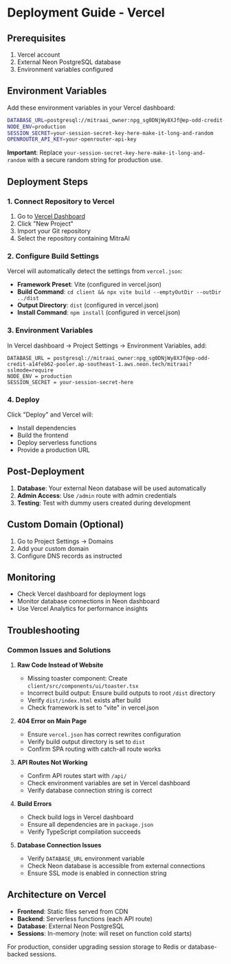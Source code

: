 # Deployment Guide - Vercel

## Prerequisites

1. Vercel account
2. External Neon PostgreSQL database
3. Environment variables configured

## Environment Variables

Add these environment variables in your Vercel dashboard:

```bash
DATABASE_URL=postgresql://mitraai_owner:npg_sg0DNjWy8XJf@ep-odd-credit-a14feb62-pooler.ap-southeast-1.aws.neon.tech/mitraai?sslmode=require
NODE_ENV=production
SESSION_SECRET=your-session-secret-key-here-make-it-long-and-random
OPENROUTER_API_KEY=your-openrouter-api-key
```

**Important**: Replace `your-session-secret-key-here-make-it-long-and-random` with a secure random string for production use.

## Deployment Steps

### 1. Connect Repository to Vercel

1. Go to [Vercel Dashboard](https://vercel.com/dashboard)
2. Click "New Project"
3. Import your Git repository
4. Select the repository containing MitraAI

### 2. Configure Build Settings

Vercel will automatically detect the settings from `vercel.json`:

- **Framework Preset**: Vite (configured in vercel.json)
- **Build Command**: `cd client && npx vite build --emptyOutDir --outDir ../dist`
- **Output Directory**: `dist` (configured in vercel.json)
- **Install Command**: `npm install` (configured in vercel.json)

### 3. Environment Variables

In Vercel dashboard → Project Settings → Environment Variables, add:

```
DATABASE_URL = postgresql://mitraai_owner:npg_sg0DNjWy8XJf@ep-odd-credit-a14feb62-pooler.ap-southeast-1.aws.neon.tech/mitraai?sslmode=require
NODE_ENV = production
SESSION_SECRET = your-session-secret-here
```

### 4. Deploy

Click "Deploy" and Vercel will:
- Install dependencies
- Build the frontend
- Deploy serverless functions
- Provide a production URL

## Post-Deployment

1. **Database**: Your external Neon database will be used automatically
2. **Admin Access**: Use `/admin` route with admin credentials
3. **Testing**: Test with dummy users created during development

## Custom Domain (Optional)

1. Go to Project Settings → Domains
2. Add your custom domain
3. Configure DNS records as instructed

## Monitoring

- Check Vercel dashboard for deployment logs
- Monitor database connections in Neon dashboard
- Use Vercel Analytics for performance insights

## Troubleshooting

### Common Issues and Solutions

1. **Raw Code Instead of Website**
   - Missing toaster component: Create `client/src/components/ui/toaster.tsx`
   - Incorrect build output: Ensure build outputs to root `/dist` directory
   - Verify `dist/index.html` exists after build
   - Check framework is set to "vite" in vercel.json

2. **404 Error on Main Page**
   - Ensure `vercel.json` has correct rewrites configuration
   - Verify build output directory is set to `dist`
   - Confirm SPA routing with catch-all route works

2. **API Routes Not Working**
   - Confirm API routes start with `/api/`
   - Check environment variables are set in Vercel dashboard
   - Verify database connection string is correct

3. **Build Errors**
   - Check build logs in Vercel dashboard
   - Ensure all dependencies are in `package.json`
   - Verify TypeScript compilation succeeds

4. **Database Connection Issues**
   - Verify `DATABASE_URL` environment variable
   - Check Neon database is accessible from external connections
   - Ensure SSL mode is enabled in connection string

## Architecture on Vercel

- **Frontend**: Static files served from CDN
- **Backend**: Serverless functions (each API route)
- **Database**: External Neon PostgreSQL
- **Sessions**: In-memory (note: will reset on function cold starts)

For production, consider upgrading session storage to Redis or database-backed sessions.
